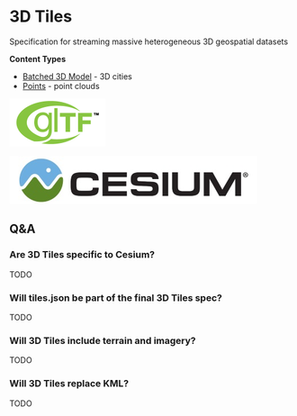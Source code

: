 # 3D Tiles

Specification for streaming massive heterogeneous 3D geospatial datasets

**Content Types**
* [Batched 3D Model](b3dm/README.md) - 3D cities
* [Points](pnts/README.md) - point clouds

![](figures/gltf.png)

![](figures/cesium.jpg)

## Q&A

### Are 3D Tiles specific to Cesium?

TODO

### Will tiles.json be part of the final 3D Tiles spec?

TODO

### Will 3D Tiles include terrain and imagery?

TODO

### Will 3D Tiles replace KML?

TODO
